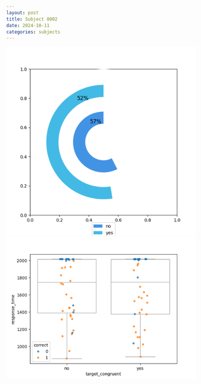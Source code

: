 ```yaml
---
layout: post
title: Subject 8002
date: 2024-10-11
categories: subjects
---
```


![](data/8002/run-10/8002_accuracy_target_congruence.png)
![](data/8002/run-10/8002_rt_congruence.png)
